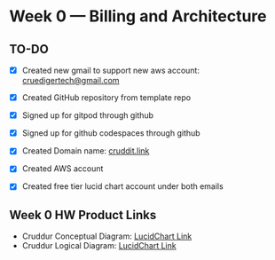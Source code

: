 # Week 0 — Billing and Architecture
TO-DO
---------------
- [x] Created new gmail to support new aws account: cruedigertech@gmail.com
- [x] Created GitHub repository from template repo
- [x] Signed up for gitpod through github
- [x] Signed up for github codespaces through github
- [x] Created Domain name: [cruddit.link](cruddit.link)
- [x] Created AWS account
- [x] Created free tier lucid chart account under both emails


Week 0 HW Product Links
---------------
- Cruddur Conceptual Diagram: [LucidChart Link](https://link-url-here.org](https://lucid.app/lucidchart/2e4e7b8a-9fb6-46eb-b995-ea45c0e2e1d6/edit?viewport_loc=-1010%2C-93%2C3657%2C1467%2C0_0&invitationId=inv_fa7c4e6d-3c5c-48ba-855a-55ad8f99aaf8))
- Cruddur Logical Diagram: [LucidChart Link](https://link-url-here.org](https://lucid.app/lucidchart/25aaa6a6-c374-4d0f-a1d7-d62768cb2545/edit?viewport_loc=-106%2C32%2C2402%2C964%2C0_0&invitationId=inv_fdca318f-d1ed-40e3-a0c1-9b472ca43637))
